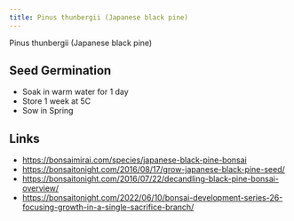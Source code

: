 ```yaml
---
title: Pinus thunbergii (Japanese black pine)
---
```


Pinus thunbergii (Japanese black pine)

## Seed Germination

- Soak in warm water for 1 day
- Store 1 week at 5C
- Sow in Spring

## Links

- https://bonsaimirai.com/species/japanese-black-pine-bonsai
- https://bonsaitonight.com/2016/08/17/grow-japanese-black-pine-seed/
- https://bonsaitonight.com/2016/07/22/decandling-black-pine-bonsai-overview/
- https://bonsaitonight.com/2022/06/10/bonsai-development-series-26-focusing-growth-in-a-single-sacrifice-branch/
